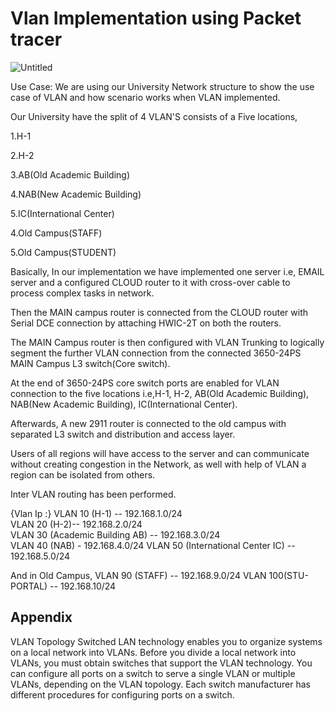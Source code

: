 # Vlan Implementation using Packet tracer

![Untitled](https://user-images.githubusercontent.com/118846871/210236717-faf2fa8c-a877-4cae-8066-17df37a6d1e3.png)

Use Case: 
We are using our University Network structure to show the use case of VLAN and how scenario works when VLAN implemented.

 Our University have the split of 4 VLAN'S consists of a Five locations,

1.H-1

2.H-2

3.AB(Old Academic Building)

4.NAB(New Academic Building)

5.IC(International Center)

4.Old Campus(STAFF)

5.Old Campus(STUDENT)

Basically, In our implementation we have implemented one server i.e, EMAIL server and a configured CLOUD router to it with cross-over cable to process complex tasks in network. 

Then the MAIN campus router is connected from the CLOUD router with Serial DCE connection by attaching HWIC-2T on both the routers. 

The MAIN Campus router is then configured with VLAN Trunking to logically segment the further VLAN connection from the connected 3650-24PS MAIN Campus L3 switch(Core switch).

At the end of 3650-24PS core switch ports are enabled for VLAN connection to the five locations i.e,H-1, H-2, AB(Old Academic Building), NAB(New Academic Building), IC(International Center).

Afterwards, A new 2911 router is connected to the old campus with separated L3 switch and distribution and access layer. 

Users of all regions will have access to the server and can communicate without creating congestion in the Network, as well with help of VLAN a region can be isolated from others.

Inter VLAN routing has been performed. 


{Vlan Ip :}
VLAN 10 (H-1) -- 192.168.1.0/24                          
VLAN 20 (H-2)-- 192.168.2.0/24  
VLAN 30 (Academic Building AB) -- 192.168.3.0/24                                     
VLAN 40 (NAB) - 192.168.4.0/24
VLAN 50 (International Center IC) -- 192.168.5.0/24

 And in Old Campus,
 VLAN 90 (STAFF) -- 192.168.9.0/24
 VLAN 100(STU-PORTAL) -- 192.168.10/24


## Appendix

VLAN Topology
Switched LAN technology enables you to organize systems on a local network into VLANs. Before you divide a local network into VLANs, you must obtain switches that support the VLAN technology. You can configure all ports on a switch to serve a single VLAN or multiple VLANs, depending on the VLAN topology. Each switch manufacturer has different procedures for configuring ports on a switch.
